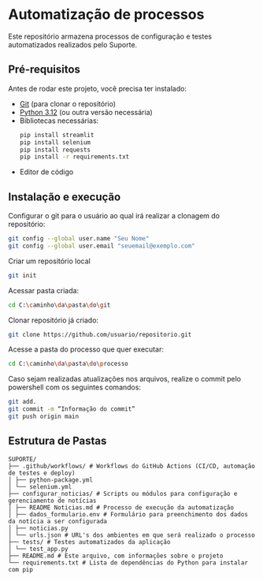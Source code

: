 # **Automatização de processos**

Este repositório armazena processos de configuração e testes automatizados realizados pelo Suporte.


## Pré-requisitos

Antes de rodar este projeto, você precisa ter instalado:

- [Git](https://git-scm.com/) (para clonar o repositório)
- [Python 3.12](https://www.python.org/downloads/) (ou outra versão necessária)
- Bibliotecas necessárias:
  ```bash
  pip install streamlit
  pip install selenium
  pip install requests
  pip install -r requirements.txt
  ```
- Editor de código


## Instalação e execução

Configurar o git para o usuário ao qual irá realizar a clonagem do repositório:

```bash
git config --global user.name "Seu Nome"
git config --global user.email "seuemail@exemplo.com"
```

Criar um repositório local

```bash
git init
```

Acessar pasta criada:

```bash
cd C:\caminho\da\pasta\do\git
```

Clonar repositório já criado:

```bash
git clone https://github.com/usuario/repositorio.git
```


Acesse a pasta do processo que quer executar:

```bash
cd C:\caminho\da\pasta\do\processo
```


Caso sejam realizadas atualizações nos arquivos, realize o commit pelo powershell com os seguintes comandos:

```bash
git add.
git commit -m “Informação do commit”
git push origin main
```


## Estrutura de Pastas

```
SUPORTE/
├── .github/workflows/ # Workflows do GitHub Actions (CI/CD, automação de testes e deploy)
│ ├── python-package.yml
│ └── selenium.yml
├── configurar_noticias/ # Scripts ou módulos para configuração e gerenciamento de notícias
│ ├── README Noticias.md # Processo de execução da automatização
│ ├── dados_formulario.env # Formulário para preenchimento dos dados da notícia a ser configurada
│ ├── noticias.py
│ └── urls.json # URL's dos ambientes em que será realizado o processo
├── tests/ # Testes automatizados da aplicação
│ └── test_app.py
├── README.md # Este arquivo, com informações sobre o projeto
└── requirements.txt # Lista de dependências do Python para instalar com pip
```






